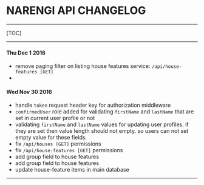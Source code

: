 
**NARENGI API CHANGELOG**
=========================

-----

[TOC]

---

#### **Thu Dec 1 2016**

- remove paging filter on listing house features service: ```/api/house-features [GET]```
- ​

#### **Wed Nov 30 2016**

- handle ```token``` request header key for authorization middleware
- ```confirmedUser``` role added for validating ```firstName``` and ```lastName``` that are set in current user profile or not
- validating ```firstName``` and ```lastName``` values for updating user profiles. if they are set then value length should not empty. so users can not set empty value for these fields.
- fix ```/api/houses [GET]``` permissions
- fix ```/api/house-features [GET]``` permissions
- add group field to house features
- add group field to house features
- update house-feature items in main database

---

